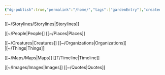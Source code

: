 ```yaml
---
{"dg-publish":true,"permalink":"/home/","tags":["gardenEntry"],"created":"2024-01-22T16:54","updated":"2024-07-24T11:47"}
---
```



[[~/Storylines/Storylines\|Storylines]]

[[~/People\|People]]
[[~/Places\|Places]]

[[~/Creatures\|Creatures]]
[[~/Organizations\|Organizations]]
[[~/Things\|Things]]

[[~/Maps/Maps\|Maps]]
[[T/Timeline\|Timeline]]

[[~/Images/Images\|Images]]
[[~/Quotes\|Quotes]]





